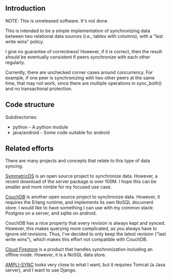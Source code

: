Introduction
------------

NOTE: This is unreleased software.  It's not done.

This is intended to be a simple implementation of synchronizing data
between two relational data sources (i.e., tables with columns),
with a "last write wins" policy.

I give no guarantee of correctness!  However, if it is correct, then
the result should be eventually consistent if peers synchronize with
each other regularly.

Currently, there are unchecked corner cases around concurrency.
For example, if one peer is synchronizing with two other peers at the
same time, that may not work, since there are multiple operations in
sync_both() and no transactional protection.


Code structure
--------------

Subdirectories:

- python - A python module
- java/android - Some code suitable for android


Related efforts
---------------

There are many projects and concepts that relate to this type of data
syncing.

[SymmetricDS](https://symmetricds.org) is an open source project to synchronize
data.  However, a recent download of the server package is over 100M.
I hope this can be smaller and more nimble for my focused use case.

[CouchDB](https://couchdb.apache.org/) is another open source project to
synchronize data.  However, it requires the Erlang runtime, and implements
its own NoSQL document store.  I would like to have something I can use
with my common stack: Postgres on a server, and sqlite on android.

CouchDB has a nice property that every revision is always kept and
synced.  However, this makes querying more complicated, as you always
have to ignore old revisions.  Thus, I've decided to only keep the
latest revision ("last write wins"), which makes this effort not
compatible with CouchDB.

[Cloud Firestore](https://firebase.google.com/products/firestore/) is a
product that handles synchronization including an offline mode.  However,
it is a NoSQL data store.

[AMPLI-SYNC](https://github.com/sqlite-sync/SQLite-sync.com) looks very
close to what I want, but it requires Tomcat (a Java server), and I want
to use Django.
